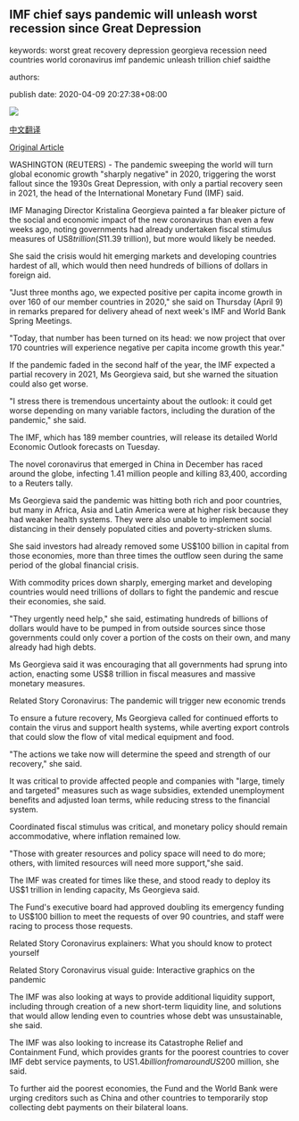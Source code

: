 ## IMF chief says pandemic will unleash worst recession since Great Depression

keywords: worst great recovery depression georgieva recession need countries world coronavirus imf pandemic unleash trillion chief saidthe

authors: 

publish date: 2020-04-09 20:27:38+08:00

![](https://www.straitstimes.com/sites/default/files/styles/x_large/public/articles/2020/04/09/yq-kristalinag-09042020.jpg?itok=EC_PkJD6)

[中文翻译](IMF%20chief%20says%20pandemic%20will%20unleash%20worst%20recession%20since%20Great%20Depression_zh.md)

[Original Article](https://www.straitstimes.com/world/united-states/imf-chief-says-pandemic-will-unleash-worst-recession-since-great-depression)

WASHINGTON (REUTERS) - The pandemic sweeping the world will turn global economic growth "sharply negative" in 2020, triggering the worst fallout since the 1930s Great Depression, with only a partial recovery seen in 2021, the head of the International Monetary Fund (IMF) said.

IMF Managing Director Kristalina Georgieva painted a far bleaker picture of the social and economic impact of the new coronavirus than even a few weeks ago, noting governments had already undertaken fiscal stimulus measures of US$8 trillion (S$11.39 trillion), but more would likely be needed.

She said the crisis would hit emerging markets and developing countries hardest of all, which would then need hundreds of billions of dollars in foreign aid.

"Just three months ago, we expected positive per capita income growth in over 160 of our member countries in 2020," she said on Thursday (April 9) in remarks prepared for delivery ahead of next week's IMF and World Bank Spring Meetings.

"Today, that number has been turned on its head: we now project that over 170 countries will experience negative per capita income growth this year."

If the pandemic faded in the second half of the year, the IMF expected a partial recovery in 2021, Ms Georgieva said, but she warned the situation could also get worse.

"I stress there is tremendous uncertainty about the outlook: it could get worse depending on many variable factors, including the duration of the pandemic," she said.

The IMF, which has 189 member countries, will release its detailed World Economic Outlook forecasts on Tuesday.

The novel coronavirus that emerged in China in December has raced around the globe, infecting 1.41 million people and killing 83,400, according to a Reuters tally.

Ms Georgieva said the pandemic was hitting both rich and poor countries, but many in Africa, Asia and Latin America were at higher risk because they had weaker health systems. They were also unable to implement social distancing in their densely populated cities and poverty-stricken slums.

She said investors had already removed some US$100 billion in capital from those economies, more than three times the outflow seen during the same period of the global financial crisis.

With commodity prices down sharply, emerging market and developing countries would need trillions of dollars to fight the pandemic and rescue their economies, she said.

"They urgently need help," she said, estimating hundreds of billions of dollars would have to be pumped in from outside sources since those governments could only cover a portion of the costs on their own, and many already had high debts.

Ms Georgieva said it was encouraging that all governments had sprung into action, enacting some US$8 trillion in fiscal measures and massive monetary measures.

Related Story Coronavirus: The pandemic will trigger new economic trends

To ensure a future recovery, Ms Georgieva called for continued efforts to contain the virus and support health systems, while averting export controls that could slow the flow of vital medical equipment and food.

"The actions we take now will determine the speed and strength of our recovery," she said.

It was critical to provide affected people and companies with "large, timely and targeted" measures such as wage subsidies, extended unemployment benefits and adjusted loan terms, while reducing stress to the financial system.

Coordinated fiscal stimulus was critical, and monetary policy should remain accommodative, where inflation remained low.

"Those with greater resources and policy space will need to do more; others, with limited resources will need more support,"she said.

The IMF was created for times like these, and stood ready to deploy its US$1 trillion in lending capacity, Ms Georgieva said.

The Fund's executive board had approved doubling its emergency funding to US$100 billion to meet the requests of over 90 countries, and staff were racing to process those requests.

Related Story Coronavirus explainers: What you should know to protect yourself

Related Story Coronavirus visual guide: Interactive graphics on the pandemic

The IMF was also looking at ways to provide additional liquidity support, including through creation of a new short-term liquidity line, and solutions that would allow lending even to countries whose debt was unsustainable, she said.

The IMF was also looking to increase its Catastrophe Relief and Containment Fund, which provides grants for the poorest countries to cover IMF debt service payments, to US$1.4 billion from around US$200 million, she said.

To further aid the poorest economies, the Fund and the World Bank were urging creditors such as China and other countries to temporarily stop collecting debt payments on their bilateral loans.